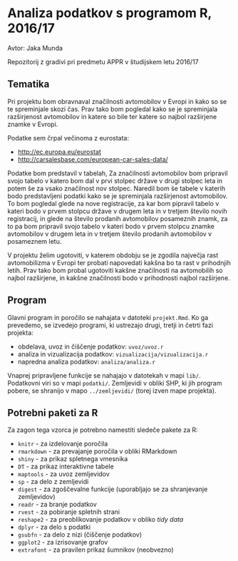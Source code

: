 # Analiza podatkov s programom R, 2016/17

Avtor: Jaka Munda

Repozitorij z gradivi pri predmetu APPR v študijskem letu 2016/17

## Tematika

Pri projektu bom obravnaval značilnosti avtomobilov v Evropi in kako so se te spreminjale skozi čas. Prav tako bom pogledal kako se je spreminjala razširjenost avtomobilov in katere so bile ter katere so najbol razširjene znamke v Evropi. 

Podatke sem črpal večinoma z eurostata:

- http://ec.europa.eu/eurostat
- http://carsalesbase.com/european-car-sales-data/

Podatke bom predstavil v tabelah, Za značilnosti avtomobilov bom pripravil svojo tabelo v katero bom dal v prvi stolpec države v drugi stolpec leta in potem še za vsako značilnost nov stolpec. Naredil bom še tabele v katerih bodo predstavljeni podatki kako se je spreminjala razširjenost avtomobilov. To bom pogledal glede na nove registracije, za kar bom pipravil tabelo v kateri bodo v prvem stolpcu države v drugem leta in v tretjem število novih registracij, in glede na število prodanih avtomobilov posameznih znamk, za to pa bom pripravil svojo tabelo v kateri bodo v prvem stolpcu znamke avtomobilov v drugem leta in v tretjem število prodanih avtomobilov v posameznem letu.

V projektu želim ugotoviti, v katerem obdobju se je zgodila največja rast avtomobilizma v Evropi ter probati napovedati kakšna bo ta rast v prihodnjih letih. Prav tako bom probal ugotoviti kakšne značilnosti na avtomobilih so najbol razširjene, in kakšne značilnosti bodo v prihodnosti najbol razširjene.

## Program

Glavni program in poročilo se nahajata v datoteki `projekt.Rmd`. Ko ga prevedemo,
se izvedejo programi, ki ustrezajo drugi, tretji in četrti fazi projekta:

* obdelava, uvoz in čiščenje podatkov: `uvoz/uvoz.r`
* analiza in vizualizacija podatkov: `vizualizacija/vizualizacija.r`
* napredna analiza podatkov: `analiza/analiza.r`

Vnaprej pripravljene funkcije se nahajajo v datotekah v mapi `lib/`. Podatkovni
viri so v mapi `podatki/`. Zemljevidi v obliki SHP, ki jih program pobere, se
shranijo v mapo `../zemljevidi/` (torej izven mape projekta).

## Potrebni paketi za R

Za zagon tega vzorca je potrebno namestiti sledeče pakete za R:

* `knitr` - za izdelovanje poročila
* `rmarkdown` - za prevajanje poročila v obliki RMarkdown
* `shiny` - za prikaz spletnega vmesnika
* `DT` - za prikaz interaktivne tabele
* `maptools` - za uvoz zemljevidov
* `sp` - za delo z zemljevidi
* `digest` - za zgoščevalne funkcije (uporabljajo se za shranjevanje zemljevidov)
* `readr` - za branje podatkov
* `rvest` - za pobiranje spletnih strani
* `reshape2` - za preoblikovanje podatkov v obliko *tidy data*
* `dplyr` - za delo s podatki
* `gsubfn` - za delo z nizi (čiščenje podatkov)
* `ggplot2` - za izrisovanje grafov
* `extrafont` - za pravilen prikaz šumnikov (neobvezno)
